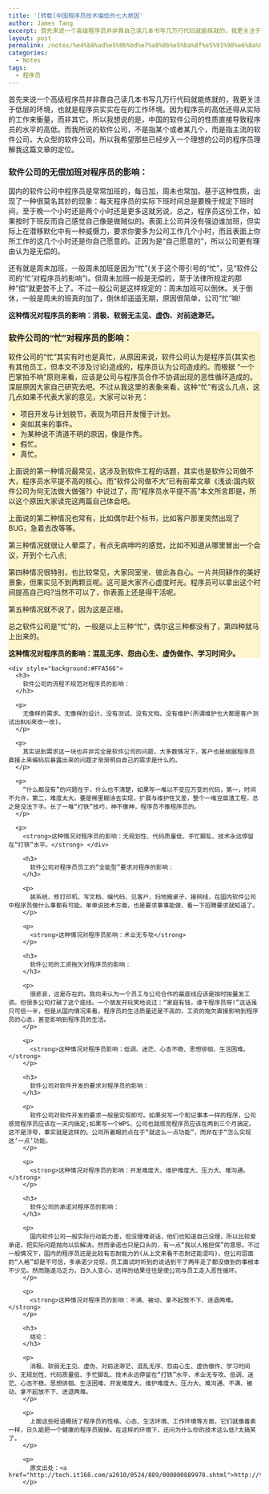 ```yaml
---
title: '[转载]中国程序员技术偏低的七大原因'
author: James Tang
excerpt: 首先来说一个高级程序员并非靠自己读几本书写几万行代码就能练就的，我更关注于低层的环境，也就是程序员实实在在的工作环境。因为程序员的高低还得从实际的工作来衡量，而非其它。所以我想说的是，中国的软件公司的性质直接导致程序员的水平的高低。而我所说的软件公司，不是指某个或者某几个，而是指主流的软件公司，大众型的软件公司。所以我希望那些已经步入一个理想的公司的程序员理解我这篇文章的定位。
layout: post
permalink: /notes/%e4%b8%ad%e5%9b%bd%e7%a8%8b%e5%ba%8f%e5%91%98%e6%8a%80%e6%9c%af%e5%81%8f%e4%bd%8e%e7%9a%84%e4%b8%83%e5%a4%a7%e5%8e%9f%e5%9b%a0/
categories:
  - Notes
tags:
  - 程序员
---
```

首先来说一个高级程序员并非靠自己读几本书写几万行代码就能练就的，我更关注于低层的环境，也就是程序员实实在在的工作环境。因为程序员的高低还得从实际的工作来衡量，而非其它。所以我想说的是，中国的软件公司的性质直接导致程序员的水平的高低。而我所说的软件公司，不是指某个或者某几个，而是指主流的软件公司，大众型的软件公司。所以我希望那些已经步入一个理想的公司的程序员理解我这篇文章的定位。

### 软件公司的无偿加班对程序员的影响：

国内的软件公司中程序员是常常加班的，每日加，周未也常加。基于这种性质，出现了一种很莫名其妙的现象：每天程序员的实际下班时间总是要晚于规定下班时间，至于晚一个小时还是两个小时还是更多这就另说，总之，程序员这份工作，如果按时下班反而自己感觉自己像是做贼似的。表面上公司并没有强迫谁加班，但实际上在潜移默化中有一种威慑力，要求你要多为公司工作几个小时，而且表面上你所工作的这几个小时还是你自己愿意的。正因为是“自己愿意的”，所以公司更有理由认为是无偿的。

还有就是周未加班，一般周未加班是因为“忙”(关于这个带引号的“忙”，见“软件公司的‘忙’对程序员的影响”)。但周未加班一般是无偿的，至于法律所规定的那种“偿”就更尝不上了。不过一般公司是这样规定的：周未加班可以倒休。关于倒休，一般是周未的班真的加了，倒休却遥遥无期，原因很简单，公司“忙”嘛!

**这种情况对程序员的影响：消极、软弱无主见、虚伪、对前途渺茫。**

<div style="background:#FFF5CC">
  <h3>
    软件公司的“忙”对程序员的影响：
  </h3>
  
  <p>
    软件公司的“忙”其实有时也是真忙，从原因来说，软件公司认为是程序员(其实也有其他员工，但本文不涉及讨论)造成的，程序员认为公司造成的。而根据 “一个巴掌拍不响”原则来看，应该是公司与程序员合作不协调出现的恶性循环造成的。深层原因大家自己研究去吧。不过从我这里的表象来看，这种“忙”有这么几点，这几点如果不代表大家的意见，大家可以补充：
  </p>
  
  <ul>
    <li>
      项目开发与计划脱节，表现为项目开发慢于计划。
    </li>
    <li>
      突如其来的事件。
    </li>
    <li>
      为某种说不清道不明的原因，像是作秀。
    </li>
    <li>
      假忙。
    </li>
    <li>
      真忙。
    </li>
  </ul>
  
  <p>
    上面说的第一种情况最常见，这涉及到软件工程的话题，其实也是软件公司做不大，程序员水平提不高的核心。而“软件公司做不大”已有前辈文章《浅谈:国内软件公司为何无法做大做强?》中说过了，而“程序员水平提不高”本文所言即是，所以这个原因大家读完这两篇自己体会吧。
  </p>
  
  <p>
    上面说的第二种情况也常有，比如偶尔赶个标书，比如客户那里突然出现了BUG，急着去改等等。
  </p>
  
  <p>
    第三种情况就很让人晕菜了，有点无病呻吟的感觉，比如不知道从哪里冒出一个会议，开到个七八点;
  </p>
  
  <p>
    第四种情况很特别，也比较常见，大家同室坐、彼此各自心。一片共同耕作的美好景象，但果实见不到两颗豆呢。这可是大家齐心虚度时光。程序员可以拿出这个时间提高自己吗?当然不可以了，你表面上还是得干活呢。
  </p>
  
  <p>
    第五种情况就不说了，因为这是正根。
  </p>
  
  <p>
    总之软件公司是“忙”的，一般是以上三种“忙”，偶尔这三种都没有了，第四种就马上出来的。
  </p>
  
  <p>
    <strong>这种情况对程序员的影响：混乱无序、怨由心生、虚伪做作、学习时间少。</strong> </div> 
    
    <div style="background:#FFA566">
      <h3>
        软件公司的流程不规范对程序员的影响：
      </h3>
      
      <p>
        无像样的需求、无像样的设计、没有测试、没有文档、没有维护(所谓维护也大都是客户测试出BUG来改一改)。
      </p>
      
      <p>
        其实说到需求这一块也并非完全是软件公司的问题，大多数情况下，客户也是根据程序员直接上来编码后暴露出来的问题才渐渐明白自己的需求是什么的。
      </p>
      
      <p>
        “什么都没有”的问题在于，什么也不清楚，如果写一堆以不变应万变的代码，第一，时间不允许，第二，难度太大。要是稀里糊涂去实现，扩展与维护性又差，整个一堆豆腐渣工程，总之是没法下手。长了一堆“打铁”技巧，神不像神，程序员不像程序员的。
      </p>
      
      <p>
        <strong>这种情况对程序员的影响：无规划性、代码质量低、手忙脚乱、技术永远停留在“打铁”水平。</strong> </div> 
        
        <h3>
          软件公司对程序员员工的“全能型”要求对程序的影响：
        </h3>
        
        <p>
          装系统、修打印机、写文档、编代码、见客户、扫地搬桌子、接网线，在国内软件公司中程序员做什么事都有可能。单单说技术方面，也是要求事事能做，看一下招聘要求就知道了。
        </p>
        
        <p>
          <strong>这种情况对程序员影响：术业无专攻</strong>
        </p>
        
        <h3>
          软件公司的工资拖欠对程序员的影响：
        </h3>
        
        <p>
          很悲哀，这是存在的。我向来认为一个员工与公司合作的最底线应该是按时按量发工资。但很多公司打破了这个底线。一个朋友开玩笑地说过：“家庭有钱，谁干程序员呀!”这话虽只可信一半，但是从国内情况来看，程序员的生活质量还是不高的，工资的拖欠直接影响到程序员的心态，甚至影响到程序员的生活。
        </p>
        
        <p>
          <strong>这种情况对程序员影响：低调、迷茫、心态不稳、思想徘徊、生活困难。</strong>
        </p>
        
        <h3>
          软件公司对软件开发的要求对程序员的影响：
        </h3>
        
        <p>
          软件公司对软件开发的要求一般是实现即可。如果说写一个和记事本一样的程序，公司感觉程序员应该在一天内搞定;如果写一个WPS，公司也就感觉程序员应该在两到三个月搞定。这不是浮夸，事实就是这样的。公司所着眼的点在于“就这么一点功能”，而非在于“怎么实现这‘一点’功能。
        </p>
        
        <p>
          <strong>这种情况对程序员的影响：开发难度大、维护难度大、压力大、难沟通。</strong>
        </p>
        
        <h3>
          软件公司的承诺对程序员的影响：
        </h3>
        
        <p>
          国内软件公司一般实际行动能力差，但没理难说话，他们也知道自己没理，所以比较爱承诺，把实际问题抛向以后解决。然而承诺也只是口头的，有一点“我以人格担保”的意思。不过一般情况下，国内的程序员还是比较有忍耐能力的(从上文来看不忍耐还能混吗)，但公司层面的“人格”却是不可信，多承诺少兑现，员工面试时听到的说话到干了两年走了都没做到的事根本不少见。然而路遥马乏力，日久人变心，这样的结果往往是使公司与员工走入恶性循环。
        </p>
        
        <p>
          <strong>这种情况对程序员的影响：不满、被动、拿不起放不下、进退两难。</strong>
        </p>
        
        <h3>
          结论：
        </h3>
        
        <p>
          消极、软弱无主见、虚伪、对前途渺茫、混乱无序、怨由心生、虚伪做作、学习时间少、无规划性、代码质量低、手忙脚乱、技术永远停留在“打铁”水平、术业无专攻、低调、迷茫、心态不稳、思想徘徊、生活困难、开发难度大、维护难度大、压力大、难沟通、不满、被动、拿不起放不下、进退两难。
        </p>
        
        <p>
          上面这些短语概括了程序员的性格、心态、生活环境、工作环境等方面，它们就像毒素一样，日久能把一个健康的程序员毁掉。在这样的环境下，还问为什么你的技术这么低?太搞笑了。
        </p>
        
        <p>
          原文出处：<a href="http://tech.it168.com/a2010/0524/889/000000889978.shtml">http://tech.it168.com/a2010/0524/889/000000889978.shtml</a>
        </p>